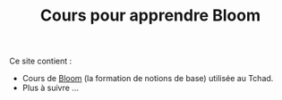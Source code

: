 ﻿---
id: intro
title : Cours pour apprendre Bloom 
sidebar_position : 1
---
Ce site contient :
- Cours de [Bloom](Bloom/Introduction) (la formation de notions de base) utilisée au Tchad.
- Plus à suivre ...